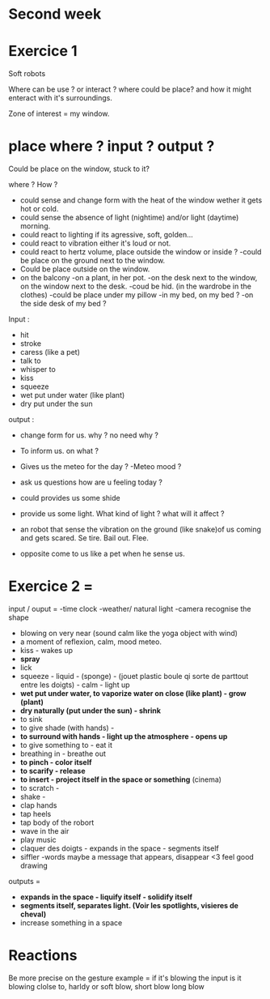 # Second week 

# Exercice 1

Soft robots

Where can be use ?  or interact ? where could be place? and how it might enteract with it's surroundings.

Zone of interest = my window.

# place where ? input ? output ? 

Could be place on the window, stuck to it? 

where ? How ? 

- could sense and change form with the heat of the window wether it gets hot or cold. 
- could sense the absence of light (nightime) and/or light (daytime) morning.
- could react to lighting if its agressive, soft, golden...
- could react to vibration either it's loud or not.
- could react to hertz volume, place outside the window or inside ? 
-could be place on the ground next to the window.
- Could be place outside on the window.
- on the balcony
-on a plant, in her pot. 
-on the desk next to the window, on the window next to the desk. 
-coud be hid. (in the wardrobe in the clothes)
-could be place under my pillow
-in my bed, on my bed ?
-on the side desk of my bed ? 

Input :
- hit
- stroke 
- caress (like a pet)
- talk to
- whisper to
- kiss
- squeeze
- wet put under water (like  plant)
- dry put under the sun 

output :
- change form for us. why ? no need why ?
- To inform us. on what ? 
- Gives us the meteo for the day ? 
-Meteo mood ?
- ask us questions how are u feeling today ? 

- could provides us some shide
- provide us some light. What kind of light ? what will it affect ? 
- an robot that sense the vibration on the ground (like snake)of us coming and gets scared. Se tire. Bail out. Flee.
- opposite come to us like a pet when he sense us.

# Exercice 2 =

input / ouput =
-time clock 
-weather/ natural light
-camera recognise the shape 
- blowing on very near (sound calm like the yoga object with wind)
- a moment of reflexion, calm, mood meteo.
- kiss - wakes up
- **spray** 
- lick 
- squeeze - liquid - (sponge) - (jouet plastic boule qi sorte de parttout entre les doigts) - calm - light up 
- **wet put under water, to vaporize water on close (like  plant) - grow (plant)**
- **dry naturally (put under the sun) - shrink**
- to sink 
- to give shade (with hands) - 
- **to surround with hands - light up the atmosphere - opens up** 
- to give something to - eat it 
- breathing in - breathe out 
- **to pinch - color itself**
- **to scarify - release**
- **to insert - project itself in the space or something** (cinema)
- to scratch - 
- shake - 
- clap hands
- tap heels
- tap body of the robort 
- wave in the air
- play music 
- claquer des doigts - expands in the space - segments itself
- siffler 
-words maybe a message that appears, disappear <3 feel good drawing

outputs = 
- **expands in the space - liquify itself - solidify itself** 
- **segments itself, separates light. (Voir les spotlights, visieres de cheval)**
- increase something in a space 


# Reactions

Be more precise on the gesture example = if it's blowing the input is it blowing clolse to, harldy or soft blow, short blow long blow 


